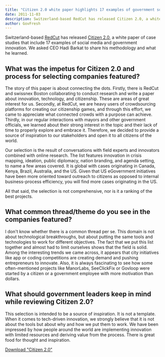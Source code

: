 ```yaml
---
title: "Citizen 2.0 white paper highlights 17 examples of government social media innovation"
date: 2011-11-03
description: Switzerland-based RedCut has released Citizen 2.0, a white paper of case studies that include 17 examples of social media and government innovation. We asked CEO Hadi Barkat to share his methodology and what he learned.
author: GovFresh
---
```


<a href="http://citizen20.redcut.ch/"></a>Switzerland-based <a href="http://redcut.ch/">RedCut</a> has released <a href="http://citizen20.redcut.ch/">Citizen 2.0</a>, a white paper of case studies that include 17 examples of social media and government innovation. We asked CEO Hadi Barkat to share his methodology and what he learned.

<h2>What was the impetus for Citizen 2.0 and process for selecting companies featured?</h2>

The story of this paper is about connecting the dots. Firstly, there is RedCut and swissnex Boston collaborating to conduct research and write a paper about innovation, technology, and citizenship. These are areas of great interest for us. Secondly, at RedCut, we are heavy users of crowdsourcing platforms for creating our citizenship games, and through this effort, we came to appreciate what connected crowds with a purpose can achieve. Thirdly, in our regular interactions with mayors and other government officials, we learned about their strong interest in the topic and their lack of time to properly explore and embrace it. Therefore, we decided to provide a source of inspiration to our stakeholders and open it to all citizens of the world.

Our selection is the result of conversations with field experts and innovators combined with online research. The list features innovation in crisis mapping, ideation, public diplomacy, nation branding, and agenda setting, to name a few areas covered. It is global with cases originating in Canada, Kenya, Brazil, Australia, and the US. Given that US eGovernment initiatives have been more oriented toward outreach to citizens as opposed to internal business-process efficiency, you will find more cases originating in the US. 

All that said, the selection is not comprehensive, nor is it a ranking of the best projects.

<h2>What common thread/theme do you see in the companies featured?</h2>

I don't know whether there is a common thread per se. This domain is not about technological breakthroughs, but about putting the same tools and technologies to work for different objectives. The fact that we put this list together and almost had to limit ourselves shows that the field is solid. Among the interesting trends we came across, it appears that city initiatives like app or coding competitions are creating demand and pushing entrepreneurs to innovate. Also, it is always fascinating to see how some often-mentioned projects like ManorLabs, SeeClickFix or Govloop were started by a citizen or a government employee with more motivation than dollars.

<h2>What should government leaders keep in mind while reviewing Citizen 2.0?</h2>

This selection is intended to be a source of inspiration. It is not a template. When it comes to tech-driven innovation, we strongly believe that it is not about the tools but about why and how we put them to work. We have been impressed by how people around the world are implementing innovation with limited resources and deriving value from the process. There is great food for thought and inspiration. 

<a href="http://citizen20.redcut.ch/Citizen%202.0%20(EN).pdf">Download "Citizen 2.0"</a>
